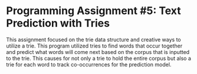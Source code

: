 # Programming Assignment #5: Text Prediction with Tries

This assignment focused on the trie data structure and creative ways to utilize a trie. This program utilized tries to find words that occur together and predict what words will come next based on the corpus that is inputted to the trie. This causes for not only a trie to hold the entire corpus but also a trie for each word to track co-occurrences for the prediction model.